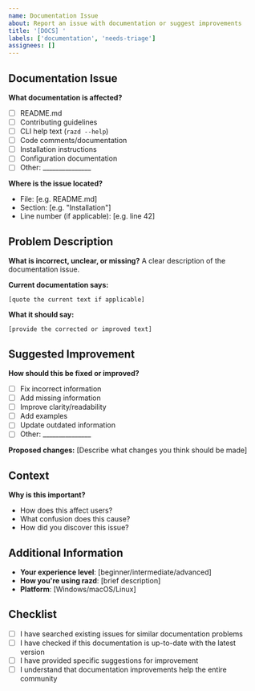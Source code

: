 ```yaml
---
name: Documentation Issue
about: Report an issue with documentation or suggest improvements
title: '[DOCS] '
labels: ['documentation', 'needs-triage']
assignees: []
---
```


## Documentation Issue
**What documentation is affected?**
- [ ] README.md
- [ ] Contributing guidelines
- [ ] CLI help text (`razd --help`)
- [ ] Code comments/documentation
- [ ] Installation instructions
- [ ] Configuration documentation
- [ ] Other: _______________

**Where is the issue located?**
- File: [e.g. README.md]
- Section: [e.g. "Installation"]
- Line number (if applicable): [e.g. line 42]

## Problem Description
**What is incorrect, unclear, or missing?**
A clear description of the documentation issue.

**Current documentation says:**
```
[quote the current text if applicable]
```

**What it should say:**
```
[provide the corrected or improved text]
```

## Suggested Improvement
**How should this be fixed or improved?**
- [ ] Fix incorrect information
- [ ] Add missing information
- [ ] Improve clarity/readability
- [ ] Add examples
- [ ] Update outdated information
- [ ] Other: _______________

**Proposed changes:**
[Describe what changes you think should be made]

## Context
**Why is this important?**
- How does this affect users?
- What confusion does this cause?
- How did you discover this issue?

## Additional Information
- **Your experience level**: [beginner/intermediate/advanced]
- **How you're using razd**: [brief description]
- **Platform**: [Windows/macOS/Linux]

## Checklist
- [ ] I have searched existing issues for similar documentation problems
- [ ] I have checked if this documentation is up-to-date with the latest version
- [ ] I have provided specific suggestions for improvement
- [ ] I understand that documentation improvements help the entire community